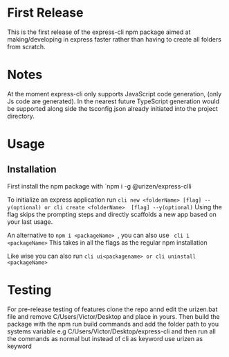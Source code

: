 # First Release 
This is the first release of the express-cli npm package aimed at making/developing in express faster rather than having to create all folders from scratch.

# Notes
At the moment express-cli only supports JavaScript code generation, (only Js code are generated). In the nearest future TypeScript generation would be supported along side the tsconfig.json already initiated into the project directory. 

# Usage
## Installation 
First install the npm package with `npm i -g @urizen/express-clli 

To initialize an express application run 
` cli new <folderName> [flag] --y(optional)
          or
cli create <folderName>  [flag] --y(optional)
`
Using the flag skips the prompting steps and directly scaffolds a new app based on your last usage.

An alternative to `npm i <packageName> `, you can also use ` cli i <packageName>` This takes in all the flags as the regular npm installation 


Like wise you can also run `cli ui<packagename> or cli uninstall <packageName> `


# Testing 
For pre-release testing of features clone the repo annd edit the urizen.bat file and remove C/Users/Victor/Desktop and place in yours.
Then build the package with the npm run build commands and add the folder path to you systems variable e.g C/Users/Victor/Desktop/express-cli and then run all the commands as normal but instead of cli as keyword use urizen as keyword